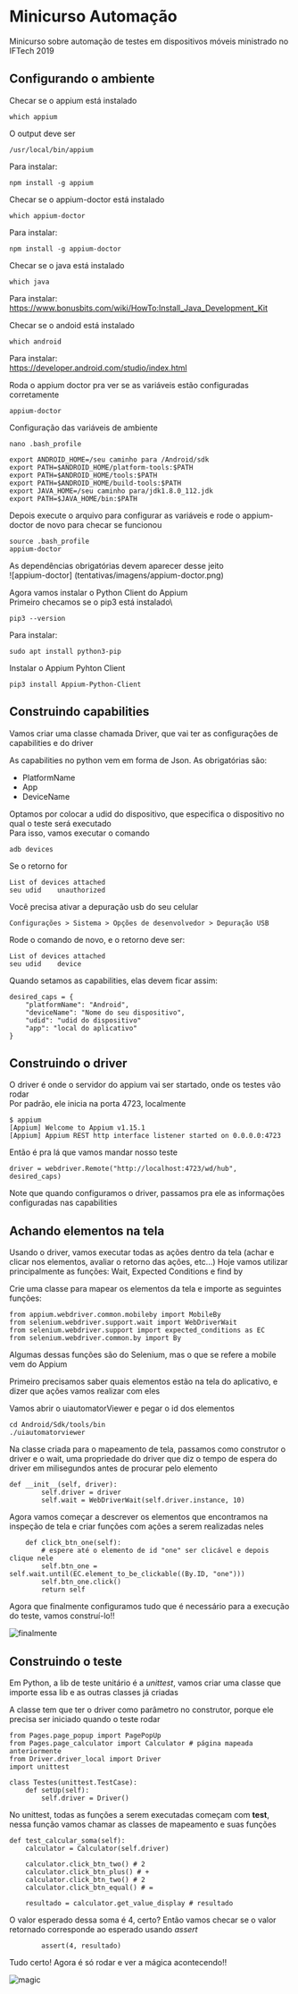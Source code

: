 # Minicurso Automação
Minicurso sobre automação de testes em dispositivos móveis ministrado no IFTech 2019

## Configurando o ambiente
Checar se o appium está instalado 
```
which appium
```

O output deve ser 
```
/usr/local/bin/appium
```

Para instalar: 
```
npm install -g appium
```

Checar se o appium-doctor está instalado 
```
which appium-doctor
```

Para instalar:
```
npm install -g appium-doctor
```

Checar se o java está instalado
```
which java
```

Para instalar:\
https://www.bonusbits.com/wiki/HowTo:Install_Java_Development_Kit

Checar se o andoid está instalado
```
which android
```
Para instalar:\
https://developer.android.com/studio/index.html

Roda o appium doctor pra ver se as variáveis estão configuradas corretamente
```
appium-doctor
```

Configuração das variáveis de ambiente
```
nano .bash_profile
```

```
export ANDROID_HOME=/seu caminho para /Android/sdk 
export PATH=$ANDROID_HOME/platform-tools:$PATH 
export PATH=$ANDROID_HOME/tools:$PATH 
export PATH=$ANDROID_HOME/build-tools:$PATH 
export JAVA_HOME=/seu caminho para/jdk1.8.0_112.jdk
export PATH=$JAVA_HOME/bin:$PATH 
````

Depois execute o arquivo para configurar as variáveis e rode o appium-doctor de novo para checar se funcionou
``` 
source .bash_profile
appium-doctor
```
As dependências obrigatórias devem aparecer desse jeito\
![appium-doctor]
(tentativas/imagens/appium-doctor.png)

Agora vamos instalar o Python Client do Appium\
Primeiro checamos se o pip3 está instalado\
``` 
pip3 --version 
```
Para instalar:
```
sudo apt install python3-pip
```
Instalar o Appium Pyhton Client
```
pip3 install Appium-Python-Client
```
## Construindo capabilities
Vamos criar uma classe chamada Driver, que vai ter as configurações de capabilities e do driver

As capabilities no python vem em forma de Json. As obrigatórias são:
* PlatformName
* App
* DeviceName

Optamos por colocar a udid do dispositivo, que especifica o dispositivo no qual o teste será executado\
Para isso, vamos executar o comando 
```
adb devices
```
Se o retorno for 
```
List of devices attached
seu udid    unauthorized
```
Você precisa ativar a depuração usb do seu celular
```
Configurações > Sistema > Opções de desenvolvedor > Depuração USB
```
Rode o comando de novo, e o retorno deve ser:
```
List of devices attached
seu udid	device
```
Quando setamos as capabilities, elas devem ficar assim:
```
desired_caps = {
    "platformName": "Android",
    "deviceName": "Nome do seu dispositivo",
    "udid": "udid do dispositivo"
    "app": "local do aplicativo"
}
```

## Construindo o driver
O driver é onde o servidor do appium vai ser startado, onde os testes vão rodar\
Por padrão, ele inicia na porta 4723, localmente
```
$ appium
[Appium] Welcome to Appium v1.15.1
[Appium] Appium REST http interface listener started on 0.0.0.0:4723
```
Então é pra lá que vamos mandar nosso teste
```
driver = webdriver.Remote("http://localhost:4723/wd/hub", desired_caps)
```
Note que quando configuramos o driver, passamos pra ele as informações configuradas nas capabilities

## Achando elementos na tela
Usando o driver, vamos executar todas as ações dentro da tela (achar e clicar nos elementos, avaliar o retorno das ações, etc...) 
Hoje vamos utilizar principalmente as funções: Wait, Expected Conditions e find by

Crie uma classe para mapear os elementos da tela e importe as seguintes funções:

```
from appium.webdriver.common.mobileby import MobileBy
from selenium.webdriver.support.wait import WebDriverWait
from selenium.webdriver.support import expected_conditions as EC
from selenium.webdriver.common.by import By
```
Algumas dessas funções são do Selenium, mas o que se refere a mobile vem do Appium 

Primeiro precisamos saber quais elementos estão na tela do aplicativo, e dizer que ações vamos realizar com eles

Vamos abrir o uiautomatorViewer e pegar o id dos elementos
```
cd Android/Sdk/tools/bin
./uiautomatorviewer
```
Na classe criada para o mapeamento de tela, passamos como construtor o driver e o wait, uma propriedade do driver que diz o tempo de espera do driver em milisegundos antes de procurar pelo elemento
```
def __init__(self, driver):
        self.driver = driver
        self.wait = WebDriverWait(self.driver.instance, 10)
```

Agora vamos começar a descrever os elementos que encontramos na inspeção de tela e criar funções com ações a serem realizadas neles
```
    def click_btn_one(self):
        # espere até o elemento de id "one" ser clicável e depois clique nele
        self.btn_one = self.wait.until(EC.element_to_be_clickable((By.ID, "one")))
        self.btn_one.click()
        return self
```
Agora que finalmente configuramos tudo que é necessário para a execução do teste, vamos construí-lo!!

![finalmente](https://media.giphy.com/media/yoJC2GnSClbPOkV0eA/giphy.gif)

## Construindo o teste
Em Python, a lib de teste unitário é a *unittest*, vamos criar uma classe que importe essa lib e as outras classes já criadas

A classe tem que ter o driver como parâmetro no construtor, porque ele precisa ser iniciado quando o teste rodar

```
from Pages.page_popup import PagePopUp
from Pages.page_calculator import Calculator # página mapeada anteriormente
from Driver.driver_local import Driver
import unittest

class Testes(unittest.TestCase):
    def setUp(self):
        self.driver = Driver()
```
No unittest, todas as funções a serem executadas começam com **test**, nessa função vamos chamar as classes de mapeamento e suas funções
```
def test_calcular_soma(self):
    calculator = Calculator(self.driver)

    calculator.click_btn_two() # 2
    calculator.click_btn_plus() # +
    calculator.click_btn_two() # 2
    calculator.click_btn_equal() # =
    
    resultado = calculator.get_value_display # resultado
```
O valor esperado dessa soma é 4, certo? Então vamos checar se o valor retornado corresponde ao esperado usando *assert*

```
        assert(4, resultado)
```
Tudo certo! Agora é só rodar e ver a mágica acontecendo!!

![magic](https://media.giphy.com/media/12NUbkX6p4xOO4/giphy.gif)
